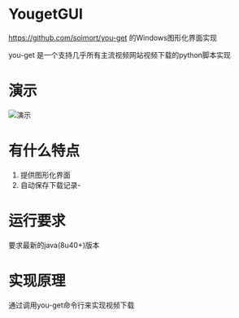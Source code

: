 # YougetGUI

https://github.com/soimort/you-get 的Windows图形化界面实现

you-get 是一个支持几乎所有主流视频网站视频下载的python脚本实现

# 演示
![演示](https://cloud.githubusercontent.com/assets/13044819/18734559/4ed2f3ac-80a8-11e6-8756-4ee9b0c71267.gif)

# 有什么特点
1. 提供图形化界面
2. 自动保存下载记录-

# 运行要求
要求最新的java(8u40+)版本

# 实现原理
通过调用you-get命令行来实现视频下载
